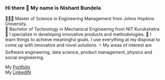 ### Hi there 👋 My name is Nishant Bundela

👨🏻‍🎓 Master of Science in Engineering Management from Johns Hopkins University.  
🏫 Bachelor of Technology in Mechanical Engineering from NIT Kurukshetra  
🌱 I specialize in developing innovative products and methodologies.
🔭 I learn things to achieve meaningful goals. I use everything at my disposal to come up with innovative and novel solutions.
⚡ My areas of interest are Software engineering, data science, product management, physics and social engineering.

My [Portfolio](https://www.nishantbundela.me/)  
My [LinkedIN]([https://nishantbundela.github.io](https://www.linkedin.com/in/nishantbundela/))


<!--
**nishantbundela/nishantbundela** is a ✨ _special_ ✨ repository because its `README.md` (this file) appears on your GitHub profile.

Here are some ideas to get you started:

-  I’m currently working on ...
- 🌱 I’m currently learning ...
- 👯 I’m looking to collaborate on ...
- 🤔 I’m looking for help with ...
- 💬 Ask me about ...
- 📫 How to reach me: ...
- 😄 Pronouns: ...
- ⚡ Fun fact: ...
-->
